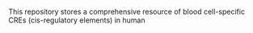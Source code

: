 This repository stores a comprehensive resource of blood cell-specific CREs (cis-regulatory elements) in human
